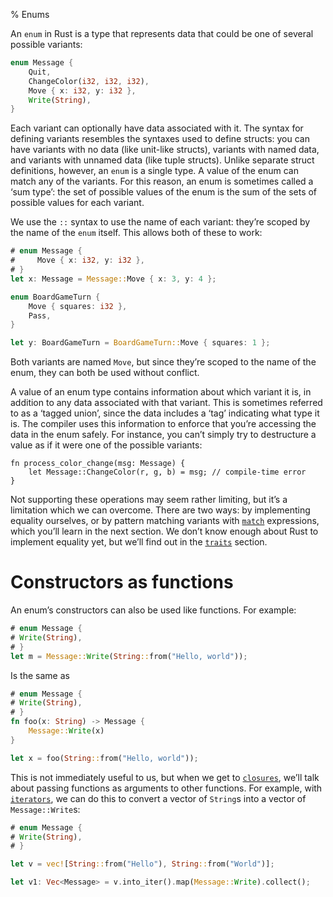 % Enums

An `enum` in Rust is a type that represents data that could be one of
several possible variants:

```rust
enum Message {
    Quit,
    ChangeColor(i32, i32, i32),
    Move { x: i32, y: i32 },
    Write(String),
}
```

Each variant can optionally have data associated with it. The syntax for
defining variants resembles the syntaxes used to define structs: you can
have variants with no data (like unit-like structs), variants with named
data, and variants with unnamed data (like tuple structs). Unlike
separate struct definitions, however, an `enum` is a single type. A
value of the enum can match any of the variants. For this reason, an
enum is sometimes called a ‘sum type’: the set of possible values of the
enum is the sum of the sets of possible values for each variant.

We use the `::` syntax to use the name of each variant: they’re scoped by the name
of the `enum` itself. This allows both of these to work:

```rust
# enum Message {
#     Move { x: i32, y: i32 },
# }
let x: Message = Message::Move { x: 3, y: 4 };

enum BoardGameTurn {
    Move { squares: i32 },
    Pass,
}

let y: BoardGameTurn = BoardGameTurn::Move { squares: 1 };
```

Both variants are named `Move`, but since they’re scoped to the name of
the enum, they can both be used without conflict.

A value of an enum type contains information about which variant it is,
in addition to any data associated with that variant. This is sometimes
referred to as a ‘tagged union’, since the data includes a ‘tag’
indicating what type it is. The compiler uses this information to
enforce that you’re accessing the data in the enum safely. For instance,
you can’t simply try to destructure a value as if it were one of the
possible variants:

```rust,ignore
fn process_color_change(msg: Message) {
    let Message::ChangeColor(r, g, b) = msg; // compile-time error
}
```

Not supporting these operations may seem rather limiting, but it’s a limitation
which we can overcome. There are two ways: by implementing equality ourselves,
or by pattern matching variants with [`match`][match] expressions, which you’ll
learn in the next section. We don’t know enough about Rust to implement
equality yet, but we’ll find out in the [`traits`][traits] section.

[match]: match.html
[if-let]: if-let.html
[traits]: traits.html

# Constructors as functions

An enum’s constructors can also be used like functions. For example:

```rust
# enum Message {
# Write(String),
# }
let m = Message::Write(String::from("Hello, world"));
```

Is the same as

```rust
# enum Message {
# Write(String),
# }
fn foo(x: String) -> Message {
    Message::Write(x)
}

let x = foo(String::from("Hello, world"));
```

This is not immediately useful to us, but when we get to
[`closures`][closures], we’ll talk about passing functions as arguments to
other functions. For example, with [`iterators`][iterators], we can do this
to convert a vector of `String`s into a vector of `Message::Write`s:

```rust
# enum Message {
# Write(String),
# }

let v = vec![String::from("Hello"), String::from("World")];

let v1: Vec<Message> = v.into_iter().map(Message::Write).collect();
```

[closures]: closures.html
[iterators]: iterators.html

